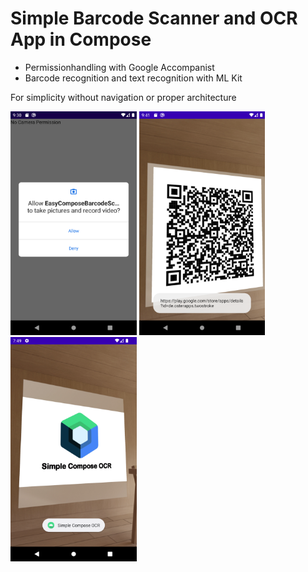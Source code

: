 # Simple Barcode Scanner and OCR App in Compose

- Permissionhandling with Google Accompanist
- Barcode recognition and text recognition with ML Kit

For simplicity without navigation or proper architecture


<img src="./images/PermissionRequest.png" alt="permission request" width="40%"/>
<img src="./images/Scanning.png" alt="scan barcode" width="40%"/>
<img src="./images/ocr.png" alt="recognize text" width="40%"/>